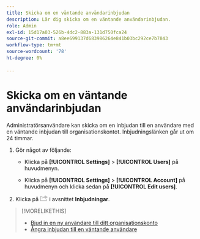 ```yaml
---
title: Skicka om en väntande användarinbjudan
description: Lär dig skicka om en väntande användarinbjudan.
role: Admin
exl-id: 15d17a03-526b-4dc2-883a-131d750fca24
source-git-commit: a8ee699137d683986264e841b03bc292ce7b7843
workflow-type: tm+mt
source-wordcount: '78'
ht-degree: 0%

---
```


# Skicka om en väntande användarinbjudan

Administratörsanvändare kan skicka om en inbjudan till en användare med en väntande inbjudan till organisationskontot. Inbjudningslänken går ut om 24 timmar.

1. Gör något av följande:

   * Klicka på **[!UICONTROL Settings]** > **[!UICONTROL Users]** på huvudmenyn.

   * Klicka på **[!UICONTROL Settings]** > **[!UICONTROL Account]** på huvudmenyn och klicka sedan på **[!UICONTROL Edit users]**.

1. Klicka på ![Skicka igen](/help/dsp/assets/resend.png) i avsnittet **Inbjudningar**.

>[!MORELIKETHIS]
>
>* [Bjud in en ny användare till ditt organisationskonto](user-invite.md)
>* [Ångra inbjudan till en väntande användare](user-uninvite.md)

<!-- >* [Edit User Permissions or Delete a User](user-edit.md) -->
